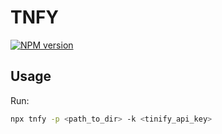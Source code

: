 # TNFY

[![NPM version](https://img.shields.io/npm/v/tnfy?color=a1b858&label=)](https://www.npmjs.com/package/tnfy)

## Usage

Run:

```bash
npx tnfy -p <path_to_dir> -k <tinify_api_key>
```
